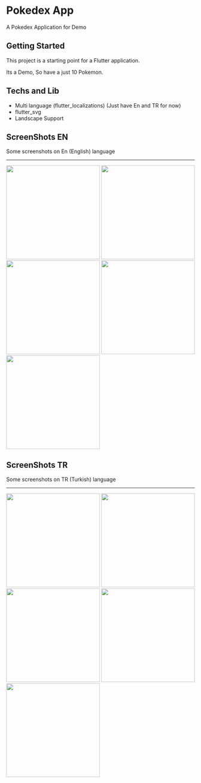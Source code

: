 # Pokedex App

A Pokedex Application for Demo

## Getting Started

This project is a starting point for a Flutter application.

Its a Demo, So have a just 10 Pokemon.

## Techs and Lib
- Multi language (flutter_localizations) (Just have En and TR for now)
- flutter_svg
- Landscape Support

## ScreenShots EN
Some screenshots on En (English) language
_____________
<p float="left">
 <img src="https://i.imgur.com/dp5MkZN.png"  style="width:250px;">
 <img src="https://i.imgur.com/kj6cHPm.png"  style="width:250px;">
 <img src="https://i.imgur.com/LKBGFph.png"  style="width:250px;">
 <img src="https://i.imgur.com/01PUScB.png"  style="width:250px;">
 <img src="https://i.imgur.com/hrYKNCt.png"  style="width:250px;">
</p>


## ScreenShots TR
Some screenshots on TR (Turkish) language
_____________
<p float="left">
 <img src="https://i.imgur.com/uz0ZXg0.png"  style="width:250px;">
 <img src="https://i.imgur.com/j9LPOK4.png"  style="width:250px;">
 <img src="https://i.imgur.com/utB3u0T.png"  style="width:250px;">
 <img src="https://i.imgur.com/0zKKWGo.png"  style="width:250px;">
 <img src="https://i.imgur.com/0UbgdnH.png"  style="width:250px;">
</p>

